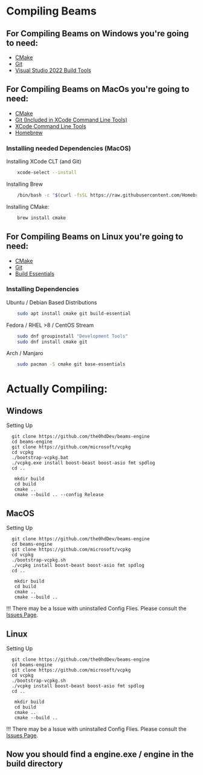 # Compiling Beams 


## For Compiling Beams on Windows you're going to need:

- [CMake](https://cmake.org/download/)
- [Git](https://git-scm.com/downloads)
- [Visual Studio 2022 Build Tools](https://visualstudio.microsoft.com/de/downloads/)

## For Compiling Beams on MacOs you're going to need:

- [CMake]()
- [Git (Included in XCode Command Line Tools)](#installing-needed-dependencies-macos)
- [XCode Command Line Tools](#installing-needed-dependencies-macos)
- [Homebrew](https://brew.sh/)

### Installing needed Dependencies (MacOS)
Installing XCode CLT (and Git)
```bash
    xcode-select --install
```
Installing Brew
``` Bash
    /bin/bash -c "$(curl -fsSL https://raw.githubusercontent.com/Homebrew/install/HEAD/install.sh)"
```
Installing CMake:
```bash
    brew install cmake 
```



## For Compiling Beams on Linux you're going to need:


- [CMake](https://cmake.org/download/)
- [Git](https://git-scm.com/downloads)
- [Build Essentials]() 

### Installing Dependencies
Ubuntu / Debian Based Distributions 

```bash
    sudo apt install cmake git build-essential
```
Fedora / RHEL >8 / CentOS Stream

```bash
    sudo dnf groupinstall "Development Tools"
    sudo dnf install cmake git 
```

Arch / Manjaro

```bash
    sudo pacman -S cmake git base-essentials
```

# Actually Compiling:


## Windows

Setting Up

```shell
  git clone https://github.com/the0hdDev/beams-engine
  cd beams-engine
  git clone https://github.com/microsoft/vcpkg
  cd vcpkg
  ./bootstrap-vcpkg.bat
  ./vcpkg.exe install boost-beast boost-asio fmt spdlog
  cd .. 
```

```shell
   mkdir build
   cd build
   cmake ..
   cmake --build .. --config Release 
```

## MacOS

Setting Up

```shell
  git clone https://github.com/the0hdDev/beams-engine
  cd beams-engine
  git clone https://github.com/microsoft/vcpkg
  cd vcpkg
  ./bootstrap-vcpkg.sh
  ./vcpkg install boost-beast boost-asio fmt spdlog
  cd .. 
```

```shell
   mkdir build
   cd build
   cmake ..
   cmake --build .. 
```

!!! There may be a Issue with uninstalled Config Flies. Please consult the [Issues Page](https://github.com/the0hdDev/beams-engine/issues).


## Linux

Setting Up

```shell
  git clone https://github.com/the0hdDev/beams-engine
  cd beams-engine
  git clone https://github.com/microsoft/vcpkg
  cd vcpkg
  ./bootstrap-vcpkg.sh
  ./vcpkg install boost-beast boost-asio fmt spdlog
  cd .. 
```

```shell
   mkdir build
   cd build
   cmake ..
   cmake --build .. 
```

!!! There may be a Issue with uninstalled Config Flies. Please consult the [Issues Page](https://github.com/the0hdDev/beams-engine/issues).


## Now you should find a engine.exe / engine in the build directory